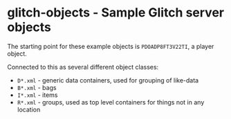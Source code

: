 # glitch-objects - Sample Glitch server objects

The starting point for these example objects is `PDOADP8FT3V22TI`, a player object.

Connected to this as several different object classes:

* `D*.xml` - generic data containers, used for grouping of like-data
* `B*.xml` - bags
* `I*.xml` - items
* `R*.xml` - groups, used as top level containers for things not in any location
